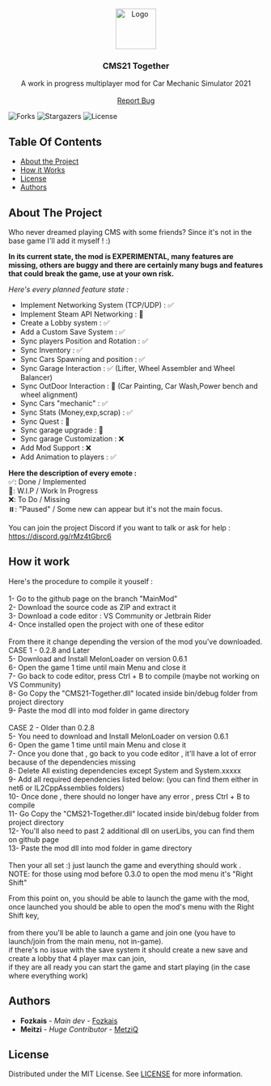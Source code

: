 <br/>
<p align="center">
  <a href="https://github.com/Fozkais/CMS21-Together">
    <img src="https://cdn.discordapp.com/icons/1076513862897119232/1150ebb5d3f306736e1a1cd080465b82.webp?size=96" alt="Logo" width="80" height="80">
  </a>

  <h3 align="center">CMS21 Together</h3>

  <p align="center">
    A work in progress multiplayer mod for Car Mechanic Simulator 2021
    <br/>
    <br/>
    <a href="https://discord.gg/rxnXWGCES9">Report Bug</a>
  </p>
</p>

![Forks](https://img.shields.io/github/forks/Fozkais/CMS21-Together?style=social) ![Stargazers](https://img.shields.io/github/stars/Fozkais/CMS21-Together?style=social) ![License](https://img.shields.io/github/license/Fozkais/CMS21-Together) 

## Table Of Contents

* [About the Project](#about-the-project)
* [How it Works](#how-it-work)
*  [License](#license)
* [Authors](#authors)

## About The Project

Who never dreamed playing CMS with some friends?  Since it's not in the base game I'll add it myself ! :)

**In its current state, the mod is EXPERIMENTAL, many features are missing, others are buggy and there are certainly many bugs and features that could break the game, use at your own risk.**

*Here's every planned feature state :*

* Implement Networking System (TCP/UDP) : ✅
* Implement Steam API Networking : 🚧
* Create a Lobby system : ✅
* Add a Custom Save System : ✅
* Sync players Position and Rotation : ✅
* Sync Inventory : ✅ 
* Sync Cars Spawning and position : ✅
* Sync Garage Interaction : ✅ (Lifter, Wheel Assembler and Wheel Balancer)
* Sync OutDoor Interaction : 🚧 (Car Painting, Car Wash,Power bench and wheel alignment)
* Sync Cars "mechanic" : ✅ 
* Sync Stats (Money,exp,scrap) : ✅
* Sync Quest : 🚧
* Sync garage upgrade : 🚧
* Sync garage Customization : ❌
* Add Mod Support : ❌
* Add Animation to players : ✅

**Here the description of every emote :**
<br/>
✅: Done / Implemented 
<br/>
🚧: W.I.P / Work In Progress
<br/>
❌: To Do / Missing
<br/>
⏸️: "Paused" / Some new can appear but it's not the main focus.
<br/>

You can join the project Discord if you want to talk or ask for help : 
https://discord.gg/rMz4tGbrc6
## How it work

Here's the procedure to compile it youself :<br/>
<br/>
1- Go to the github page on the branch "MainMod"<br/>
2- Download the source code as ZIP and extract it<br/>
3- Download a code editor : VS Community or Jetbrain Rider<br/>
4- Once installed open the project with one of these editor <br/>
<br/>
From there it change depending the version of the mod you've downloaded.<br/>
CASE 1 - 0.2.8 and Later<br/>
5- Download and Install MelonLoader on version 0.6.1<br/>
6- Open the game 1 time until main Menu and close it<br/>
7- Go back to code editor, press Ctrl + B to compile (maybe not working on VS Community)<br/>
8- Go Copy the "CMS21-Together.dll" located inside bin/debug folder from project directory<br/>
9- Paste the mod dll into mod folder in game directory<br/>
<br/>
CASE 2 - Older than 0.2.8<br/>
5- You need to download and Install MelonLoader on version 0.6.1<br/>
6- Open the game 1 time until main Menu and close it<br/>
7- Once you done that , go back to you code editor , it'll have a lot of error because of the dependencies missing<br/>
8- Delete All existing dependencies except System and System.xxxxx<br/>
9- Add all required dependencies listed below: (you can find them either in net6 or IL2CppAssemblies folders)<br/>
10- Once done , there should no longer have any error , press Ctrl + B to compile<br/>
11- Go Copy the "CMS21-Together.dll" located inside bin/debug folder from project directory<br/>
12- You'll also need to past 2 additional dll on userLibs, you can find them on github page<br/>
13- Paste the mod dll into mod folder in game directory<br/>
<br/>
Then your all set :) just launch the game and everything should work .<br/>
NOTE: for those using mod before 0.3.0 to open the mod menu it's "Right Shift"<br/>

From this point on, you should be able to launch the game with the mod, once launched you should be able to open the mod's menu with the Right Shift key, <br/>
<br/>
from there you'll be able to launch a game and join one (you have to launch/join from the main menu, not in-game). <br/>
if there's no issue with the save system it should create a new save and create a lobby that 4 player max can join,<br/>
if they are all ready you can start the game and start playing (in the case where everything work)<br/>

## Authors

* **Fozkais** - *Main dev* - [Fozkais](https://github.com/Fozkais)
*  **Meitzi** - *Huge Contributor* - [MetziQ](https://www.nexusmods.com/carmechanicsimulator2021/users/151281813)

## License

Distributed under the MIT License. See [LICENSE](https://github.com/Fozkais/CMS21-Together/blob/MainMod/LICENSE) for more information.
